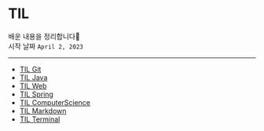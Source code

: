 # TIL

배운 내용을 정리합니다📝  
시작 날짜 `April 2, 2023`

---

- [TIL Git](https://github.com/m2ri1/TIL/tree/main/git_github)
- [TIL Java](https://github.com/m2ri1/TIL/tree/main/JAVA)
- [TIL Web](https://github.com/m2ri1/TIL/tree/main/WEB)
- [TIL Spring](https://github.com/m2ri1/TIL/tree/main/Spring)
- [TIL ComputerScience](https://github.com/m2ri1/TIL/tree/main/ComputerScience)
- [TIL Markdown](https://github.com/m2ri1/TIL/blob/main/markdown.md)
- [TIL Terminal](https://github.com/m2ri1/TIL/blob/main/terminal.md)

